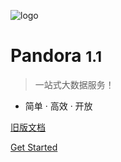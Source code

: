 ![logo](_media/icon.png)

# Pandora <small>1.1</small>

> 一站式大数据服务！
 
- 简单 · 高效 · 开放 


[旧版文档](https://qiniu.github.io/pandora-docs-old/)

[Get Started](#Pandora)

